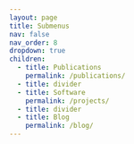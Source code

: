 ```yaml
---
layout: page
title: Submenus
nav: false
nav_order: 8
dropdown: true
children:
  - title: Publications
    permalink: /publications/
  - title: divider
  - title: Software
    permalink: /projects/
  - title: divider
  - title: Blog
    permalink: /blog/
---
```

